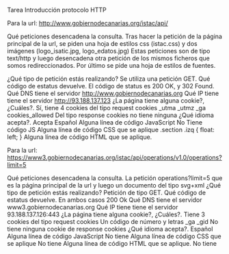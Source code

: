 Tarea Introducción protocolo HTTP

Para la url:  http://www.gobiernodecanarias.org/istac/api/

Qué peticiones desencadena la consulta.
	Tras hacer la petición de la página principal de la url, se piden una hoja de estilos css (istac.css) y dos imágenes (logo_isatic.jpg, logo_edatos.jpg)
	Estas peticiones son de tipo text/http y luego desencadena otra petición  de los mismos ficheros que somos redireccionados. 
	Por último se pide una hoja de estilos de fuentes. 

¿Qué tipo de petición estás realizando?
	Se utiliza una petición GET.
Qué código de estatus devuelve.
	El código de status es 200 OK, y 302 Found. 
Qué DNS tiene el servidor
	http://www.gobiernodecanarias.org
Qué IP tiene tiene el servidor
	http://93.188.137.123
¿La página tiene alguna cookie?, ¿Cuáles?.
	Sí, tiene 4 cookies del tipo request cookies
		_utma
		_utmz
		_ga
		cookies_allowed
	Del tipo response cookies no tiene ninguna
¿Qué idioma acepta?.
	Acepta Español
Alguna línea de código JavaScript
	No Tiene código JS
Alguna línea de código CSS que se aplique
	.section .izq {
		float: left;
	}
Alguna línea de código HTML que se aplique.
	<head>
		<title>ISTAC | API | eDatos</title>
		<link href="/istac/resources/css/istac.css" media='screen' rel='stylesheet' type='text/css' />
	</head>

Para la url: https://www3.gobiernodecanarias.org/istac/api/operations/v1.0/operations?limit=5

Qué peticiones desencadena la consulta.
	La petición operations?limit=5 que es la página principal de la url y luego un documento del tipo svg+xml
¿Qué tipo de petición estás realizando?
	Petición de tipo GET.
Qué código de estatus devuelve.
	En ambos casos 200 Ok
Qué DNS tiene el servidor
	www3.gobiernodecanarias.org
Qué IP tiene tiene el servidor
	93.188.137.126:443
¿La página tiene alguna cookie?, ¿Cuáles?.
	Tiene 3 cookies del tipo request cookies
		Un código de número y letras
		_ga
		_gid
	No tiene ninguna cookie de response cookies
¿Qué idioma acepta?.
	Español
Alguna línea de código JavaScript
	No tiene
Alguna línea de código CSS que se aplique
	No tiene
Alguna línea de código HTML que se aplique.
	No tiene
